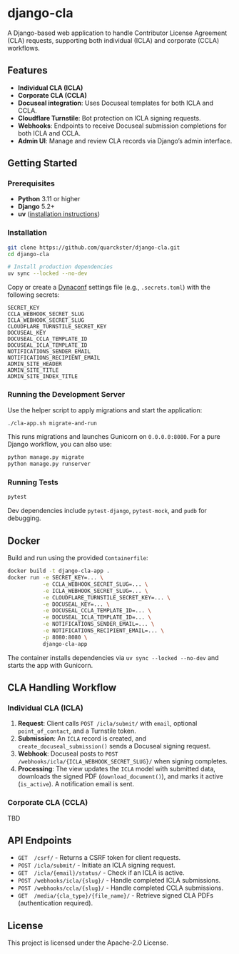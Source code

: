 # django-cla

A Django-based web application to handle Contributor License Agreement (CLA) requests, supporting
both individual (ICLA) and corporate (CCLA) workflows.

## Features

* **Individual CLA (ICLA)**
* **Corporate CLA (CCLA)**
* **Docuseal integration**: Uses Docuseal templates for both ICLA and CCLA.
* **Cloudflare Turnstile**: Bot protection on ICLA signing requests.
* **Webhooks**: Endpoints to receive Docuseal submission completions for both ICLA and CCLA.
* **Admin UI**: Manage and review CLA records via Django’s admin interface.

## Getting Started

### Prerequisites

* **Python** 3.11 or higher
* **Django** 5.2+
* **uv** ([installation instructions](https://docs.astral.sh/uv/getting-started/installation/))

### Installation

```bash
git clone https://github.com/quarckster/django-cla.git
cd django-cla

# Install production dependencies
uv sync --locked --no-dev
```

Copy or create a [Dynaconf](https://www.dynaconf.com/) settings file (e.g., `.secrets.toml`) with the following secrets:

```
SECRET_KEY
CCLA_WEBHOOK_SECRET_SLUG
ICLA_WEBHOOK_SECRET_SLUG
CLOUDFLARE_TURNSTILE_SECRET_KEY
DOCUSEAL_KEY
DOCUSEAL_CCLA_TEMPLATE_ID
DOCUSEAL_ICLA_TEMPLATE_ID
NOTIFICATIONS_SENDER_EMAIL
NOTIFICATIONS_RECIPIENT_EMAIL
ADMIN_SITE_HEADER
ADMIN_SITE_TITLE
ADMIN_SITE_INDEX_TITLE
```

### Running the Development Server

Use the helper script to apply migrations and start the application:

```bash
./cla-app.sh migrate-and-run
```

This runs migrations and launches Gunicorn on `0.0.0.0:8080`. For a pure Django workflow, you can also use:

```bash
python manage.py migrate
python manage.py runserver
```

### Running Tests

```bash
pytest
```

Dev dependencies include `pytest-django`, `pytest-mock`, and `pudb` for debugging.

## Docker

Build and run using the provided `Containerfile`:

```bash
docker build -t django-cla-app .
docker run -e SECRET_KEY=... \
           -e CCLA_WEBHOOK_SECRET_SLUG=... \
           -e ICLA_WEBHOOK_SECRET_SLUG=... \
           -e CLOUDFLARE_TURNSTILE_SECRET_KEY=... \
           -e DOCUSEAL_KEY=... \
           -e DOCUSEAL_CCLA_TEMPLATE_ID=... \
           -e DOCUSEAL_ICLA_TEMPLATE_ID=... \
           -e NOTIFICATIONS_SENDER_EMAIL=... \
           -e NOTIFICATIONS_RECIPIENT_EMAIL=... \
           -p 8080:8080 \
           django-cla-app
```

The container installs dependencies via `uv sync --locked --no-dev` and starts the app with Gunicorn.

## CLA Handling Workflow

### Individual CLA (ICLA)

1. **Request**: Client calls `POST /icla/submit/` with `email`, optional `point_of_contact`, and a Turnstile token.
2. **Submission**: An `ICLA` record is created, and `create_docuseal_submission()` sends a Docuseal signing request.
3. **Webhook**: Docuseal posts to `POST /webhooks/icla/{ICLA_WEBHOOK_SECRET_SLUG}/` when signing completes.
4. **Processing**: The view updates the `ICLA` model with submitted data, downloads the signed PDF (`download_document()`), and marks it active (`is_active`). A notification email is sent.

### Corporate CLA (CCLA)

TBD

## API Endpoints

* `GET  /csrf/` - Returns a CSRF token for client requests.
* `POST /icla/submit/` - Initiate an ICLA signing request.
* `GET  /icla/{email}/status/` - Check if an ICLA is active.
* `POST /webhooks/icla/{slug}/` - Handle completed ICLA submissions.
* `POST /webhooks/ccla/{slug}/` - Handle completed CCLA submissions.
* `GET  /media/{cla_type}/{file_name}/` - Retrieve signed CLA PDFs (authentication required).

## License

This project is licensed under the Apache-2.0 License.
